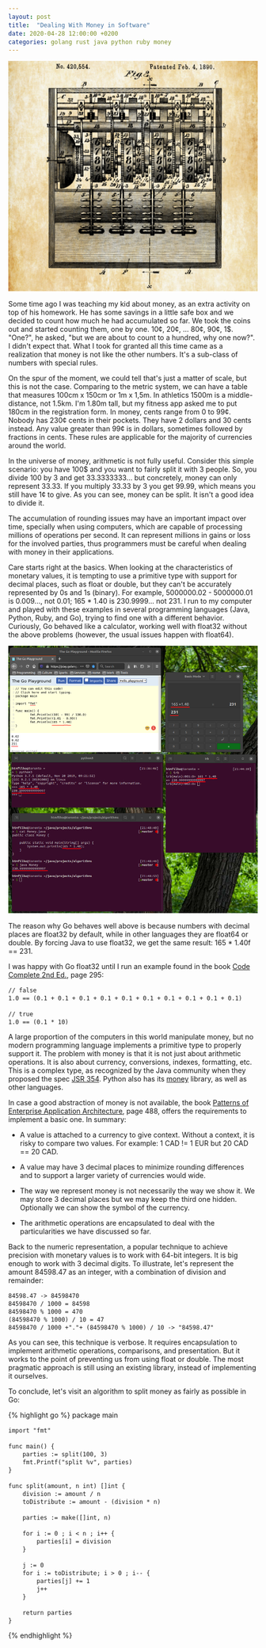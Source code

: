 ```yaml
---
layout: post
title:  "Dealing With Money in Software"
date: 2020-04-28 12:00:00 +0200
categories: golang rust java python ruby money
---
```


![Dealing With Money](/images/posts/dealing-with-money.png)

Some time ago I was teaching my kid about money, as an extra activity on top of his homework. He has some savings in a little safe box and we decided to count how much he had accumulated so far. We took the coins out and started counting them, one by one. 10¢, 20¢, ... 80¢, 90¢, 1$. "One?", he asked, "but we are about to count to a hundred, why one now?". I didn't expect that. What I took for granted all this time came as a realization that money is not like the other numbers. It's a sub-class of numbers with special rules.

<!-- more -->

On the spur of the moment, we could tell that's just a matter of scale, but this is not the case. Comparing to the metric system, we can have a table that measures 100cm x 150cm or 1m x 1,5m. In athletics 1500m is a middle-distance, not 1.5km. I'm 1.80m tall, but my fitness app asked me to put 180cm in the registration form. In money, cents range from 0 to 99¢. Nobody has 230¢ cents in their pockets. They have 2 dollars and 30 cents instead. Any value greater than 99¢ is in dollars, sometimes followed by fractions in cents. These rules are applicable for the majority of currencies around the world.

In the universe of money, arithmetic is not fully useful. Consider this simple scenario: you have 100$ and you want to fairly split it with 3 people. So, you divide 100 by 3 and get 33.3333333... but concretely, money can only represent 33.33. If you multiply 33.33 by 3 you get 99.99, which means you still have 1¢ to give. As you can see, money can be split. It isn't a good idea to divide it.

The accumulation of rounding issues may have an important impact over time, specially when using computers, which are capable of processing millions of operations per second. It can represent millions in gains or loss for the involved parties, thus programmers must be careful when dealing with money in their applications.

Care starts right at the basics. When looking at the characteristics of monetary values, it is tempting to use a primitive type with support for decimal places, such as float or double, but they can't be accurately represented by 0s and 1s (binary). For example, 5000000.02 - 5000000.01 is 0.009..., not 0.01; 165 * 1.40 is 230.9999... not 231. I run to my computer and played with these examples in several programming languages (Java, Python, Ruby, and Go), trying to find one with a different behavior. Curiously, Go behaved like a calculator, working well with float32 without the above problems (however, the usual issues happen with float64).

![Tin Can Telephone](/images/posts/float-rounding-go-other-lang.png)

The reason why Go behaves well above is because numbers with decimal places are float32 by default, while in other languages they are float64 or double. By forcing Java to use float32, we get the same result: 165 * 1.40f == 231.

I was happy with Go float32 until I run an example found in the book [Code Complete 2nd Ed.][code-complete], page 295:

    // false
    1.0 == (0.1 + 0.1 + 0.1 + 0.1 + 0.1 + 0.1 + 0.1 + 0.1 + 0.1 + 0.1)

    // true
    1.0 == (0.1 * 10)

A large proportion of the computers in this world manipulate money, but no modern programming language implements a primitive type to properly support it. The problem with money is that it is not just about arithmetic operations. It is also about currency, conversions, indexes, formatting, etc. This is a complex type, as recognized by the Java community when they proposed the spec [JSR 354]. Python also has its [money] library, as well as other languages.

In case a good abstraction of money is not available, the book [Patterns of Enterprise Application Architecture][pattern-enterprise-application], page 488, offers the requirements to implement a basic one. In summary:

 - A value is attached to a currency to give context. Without a context, it is risky to compare two values. For example: 1 CAD != 1 EUR but 20 CAD == 20 CAD.

 - A value may have 3 decimal places to minimize rounding differences and to support a larger variety of currencies would wide.

 - The way we represent money is not necessarily the way we show it. We may store 3 decimal places but we may keep the third one hidden. Optionally we can show the symbol of the currency.

 - The arithmetic operations are encapsulated to deal with the particularities we have discussed so far.

Back to the numeric representation, a popular technique to achieve precision with monetary values is to work with 64-bit integers. It is big enough to work with 3 decimal digits. To illustrate, let's represent the amount 84598.47 as an integer, with a combination of division and remainder:

    84598.47 -> 84598470
    84598470 / 1000 = 84598
    84598470 % 1000 = 470
    (84598470 % 1000) / 10 = 47
    84598470 / 1000 +"."+ (84598470 % 1000) / 10 -> "84598.47"

As you can see, this technique is verbose. It requires encapsulation to implement arithmetic operations, comparisons, and presentation. But it works to the point of preventing us from using float or double. The most pragmatic approach is still using an existing library, instead of implementing it ourselves.

To conclude, let's visit an algorithm to split money as fairly as possible in Go:

{% highlight go %}
    package main

    import "fmt"

    func main() {
        parties := split(100, 3)
        fmt.Printf("split %v", parties)
    }

    func split(amount, n int) []int {
        division := amount / n
        toDistribute := amount - (division * n)

        parties := make([]int, n)

        for i := 0 ; i < n ; i++ {
            parties[i] = division
        }

        j := 0
        for i := toDistribute; i > 0 ; i-- {
            parties[j] += 1
            j++
        }

        return parties
    }
{% endhighlight %}

[code-complete]: https://amzn.to/3eYyu1G
[JSR 354]: https://javamoney.github.io/api.html
[money]: https://pypi.org/project/money/
[pattern-enterprise-application]: https://amzn.to/3cY0iRI
